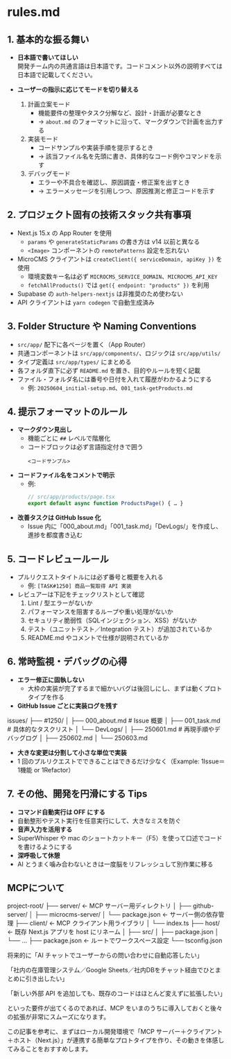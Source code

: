 # rules.md

## 1. 基本的な振る舞い

- **日本語で書いてほしい**  
  開発チーム内の共通言語は日本語です。コードコメント以外の説明すべては日本語で記載してください。

- **ユーザーの指示に応じてモードを切り替える**
  1. 計画立案モード
     - 機能要件の整理やタスク分解など、設計・計画が必要なとき
     - → `about.md` のフォーマットに沿って、マークダウンで計画を出力する
  2. 実装モード
     - コードサンプルや実装手順を提示するとき
     - → 該当ファイル名を先頭に書き、具体的なコード例やコマンドを示す
  3. デバッグモード
     - エラーや不具合を確認し、原因調査・修正案を出すとき
     - → エラーメッセージを引用しつつ、原因推測と修正コードを示す

## 2. プロジェクト固有の技術スタック共有事項

- Next.js 15.x の App Router を使用
  - `params` や `generateStaticParams` の書き方は v14 以前と異なる
  - `<Image>` コンポーネントの `remotePatterns` 設定を忘れない
- MicroCMS クライアントは `createClient({ serviceDomain, apiKey })` を使用
  - 環境変数キー名は必ず `MICROCMS_SERVICE_DOMAIN`、`MICROCMS_API_KEY`
  - `fetchAllProducts()` では `get({ endpoint: "products" })` を利用
- Supabase の `auth-helpers-nextjs` は非推奨のため使わない
- API クライアントは `yarn codegen` で自動生成済み

## 3. Folder Structure や Naming Conventions

- `src/app/` 配下に各ページを置く（App Router）
- 共通コンポーネントは `src/app/components/`、ロジックは `src/app/utils/`
- タイプ定義は `src/app/types/` にまとめる
- 各フォルダ直下に必ず `README.md` を置き、目的やルールを短く記載
- ファイル・フォルダ名には番号や日付を入れて履歴がわかるようにする
  - 例: `20250604_initial-setup.md`、`001_task-getProducts.md`

## 4. 提示フォーマットのルール

- **マークダウン見出し**
  - 機能ごとに `##` レベルで階層化
  - コードブロックは必ず言語指定付きで囲う
    ```tsx
    <コードサンプル>
    ```
- **コードファイル名をコメントで明示**
  - 例:
    ```ts
    // src/app/products/page.tsx
    export default async function ProductsPage() { … }
    ```
- **改善タスクは GitHub Issue 化**
  - Issue 内に「000_about.md」「001_task.md」「DevLogs/」を作成し、進捗を都度書き込む

## 5. コードレビュールール

- プルリクエストタイトルには必ず番号と概要を入れる
  - 例: `[TASK#1250] 商品一覧取得 API 実装`
- レビュアーは下記をチェックリストとして確認
  1. Lint / 型エラーがないか
  2. パフォーマンスを阻害するループや重い処理がないか
  3. セキュリティ脆弱性（SQLインジェクション、XSS）がないか
  4. テスト（ユニットテスト／Integration テスト）が追加されているか
  5. README.md やコメントで仕様が説明されているか

## 6. 常時監視・デバッグの心得

- **エラー修正に固執しない**
  - 大枠の実装が完了するまで細かいバグは後回しにし、まずは動くプロトタイプを作る
- **GitHub Issue ごとに実装ログを残す**

issues/
├── #1250/
│ ├── 000_about.md # Issue 概要
│ ├── 001_task.md # 具体的なタスクリスト
│ └── DevLogs/
│ ├── 250601.md # 再現手順やデバッグログ
│ ├── 250602.md
│ └── 250603.md

- **大きな変更は分割して小さな単位で実装**
- 1 回のプルリクエストでできることはできるだけ少なく（Example: 1Issue＝1機能 or 1Refactor）

## 7. その他、開発を円滑にする Tips

- **コマンド自動実行は OFF にする**
- 自動整形やテスト実行を任意実行にして、大きなミスを防ぐ
- **音声入力を活用する**
- SuperWhisper や mac のショートカットキー（F5）を使って口述でコードを書けるようにする
- **深呼吸して休憩**
- AI とうまく噛み合わないときは一度脳をリフレッシュして別作業に移る

## MCPについて

project-root/
├── server/ ← MCP サーバー用ディレクトリ
│ ├── github-server/
│ ├── microcms-server/
│ └── package.json ← サーバー側の依存管理
├── client/ ← MCP クライアント用ライブラリ
│ └── index.ts
├── host/ ← 既存 Next.js アプリを host にリネーム
│ ├── src/
│ ├── package.json
│ └── ...
├── package.json ← ルートでワークスペース設定
└── tsconfig.json

将来的に「AI チャットでユーザーからの問い合わせに自動応答したい」

「社内の在庫管理システム／Google Sheets／社内DBをチャット経由でひとまとめに引き出したい」

「新しい外部 API を追加しても、既存のコードはほとんど変えずに拡張したい」

といった要件が出てくるのであれば、MCP をいまのうちに導入しておくと後々の拡張が非常にスムーズになります。

この記事を参考に、まずはローカル開発環境で「MCP サーバー＋クライアント＋ホスト（Next.js）」が連携する簡単なプロトタイプを作り、その動きを体感してみることをおすすめします。
